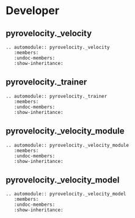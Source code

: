 # Developer

## pyrovelocity._velocity

```{eval-rst}
.. automodule:: pyrovelocity._velocity
   :members:
   :undoc-members:
   :show-inheritance:
```

## pyrovelocity._trainer

```{eval-rst}
.. automodule:: pyrovelocity._trainer
   :members:
   :undoc-members:
   :show-inheritance:
```

## pyrovelocity._velocity_module

```{eval-rst}
.. automodule:: pyrovelocity._velocity_module
   :members:
   :undoc-members:
   :show-inheritance:
```

## pyrovelocity._velocity_model

```{eval-rst}
.. automodule:: pyrovelocity._velocity_model
   :members:
   :undoc-members:
   :show-inheritance:
```
